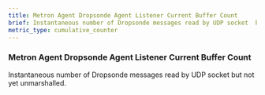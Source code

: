 ```yaml
---
title: Metron Agent Dropsonde Agent Listener Current Buffer Count
brief: Instantaneous number of Dropsonde messages read by UDP socket  but not yet unmarshalled.
metric_type: cumulative_counter
---
```


### Metron Agent Dropsonde Agent Listener Current Buffer Count

Instantaneous number of Dropsonde messages read by UDP socket  but not yet unmarshalled.